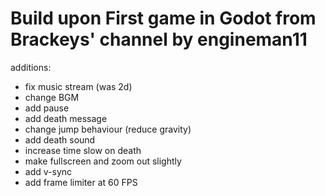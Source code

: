 # Build upon First game in Godot from Brackeys' channel by engineman11

additions:
- fix music stream (was 2d)
- change BGM
- add pause
- add death message
- change jump behaviour (reduce gravity)
- add death sound
- increase time slow on death
- make fullscreen and zoom out slightly
- add v-sync
- add frame limiter at 60 FPS
